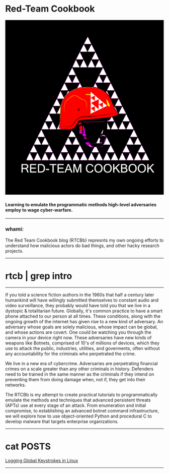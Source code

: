 # **Red-Team Cookbook**
![alt text](https://github.com/0x00wolf/red-team-cookbook/blob/main/imgs/github.jpeg)
#### **Learning to emulate the programmatic methods high-level adversaries employ to wage cyber-warfare.**

---

### whami:

The Red Team Cookbook blog (RTCBb) represnts my own ongoing efforts to understand how malicious actors do bad things, and other hacky research projects.

___

# **rtcb | grep intro**

---
If you told a science fiction authors in the 1960s that half a century later humankind will have willingly submitted themselves to constant audio and video surveillance, they probably would have told you that we live in a dystopic & totalitarian future. Globally, it's common practice to have a smart phone attached to our person at all times. These conditions, along with the ongoing growth of the internet has given rise to a new kind of adversary. An adversary whose goals are solely malicious, whose impact can be global, and whose actions are covert. One could be watching you through the camera in your device right now. These adversaries have new kinds of weapons like Botnets, comprised of 10's of millions of devices, which they use to attack the public, industries, utilities, and goverments, often without any accountability for the criminals who perpetrated the crime. 

We live in a new era of cybercrime. Adversaries are perpetrating financial crimes on a scale greater than any other criminals in history. Defenders need to be trained in the same manner as the criminals if they intend on preventing them from doing damage when, not if, they get into their networks.

The RTCBb is my attempt to create practical tutorials to programmatically emulate the methods and techniques that advanced persistent threats (APTs) use at every stage of an attack. From enumeration and initial compromise, to establishing an advanced botnet command infrastructure, we will explore how to use object-oriented Python and procedural C to develop malware that targets enterprise organizations. 

---


# cat POSTS 

[Logging Global Keystrokes in Linux](https://github.com/0x00wolf/red-team-cookbook/tree/main/Arsenal/Linux-Keyloggers)

___
